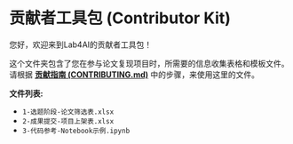 # 贡献者工具包 (Contributor Kit)

您好，欢迎来到Lab4AI的贡献者工具包！

这个文件夹包含了您在参与论文复现项目时，所需要的信息收集表格和模板文件。请根据 **[贡献指南 (CONTRIBUTING.md)](../CONTRIBUTING.md)** 中的步骤，来使用这里的文件。

**文件列表:**
- `1-选题阶段-论文筛选表.xlsx`
- `2-成果提交-项目上架表.xlsx`
- `3-代码参考-Notebook示例.ipynb`
